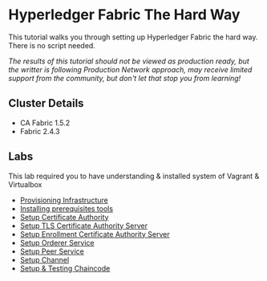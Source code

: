 # Hyperledger Fabric The Hard Way
This tutorial walks you through setting up Hyperledger Fabric the hard way. There is no script needed.

*The results of this tutorial should not be viewed as production ready, but the writter is following Production Network approach, may receive limited support from the community, but don't let that stop you from learning!*

## Cluster Details
- CA Fabric 1.5.2
- Fabric 2.4.3

## Labs
This lab required you to have understanding & installed system of Vagrant & Virtualbox
- [Provisioning Infrastructure](docs/00-infrastructure.md)
- [Installing prerequisites tools](docs/01-prerequisites.md)
- [Setup Certificate Authority](docs/02-setup-ca.md)
- [Setup TLS Certificate Authority Server](docs/03-setup-tls-fabric-ca-server.md)
- [Setup Enrollment Certificate Authority Server](docs/04-setup-enrollment-fabric-ca-server.md)
- [Setup Orderer Service](docs/05-setup-orderer-service.md)
- [Setup Peer Service](docs/06-setup-peer-service.md)
- [Setup Channel](docs/07-setup-channel.md)
- [Setup & Testing Chaincode](docs/08-setup-chaincode.md)

